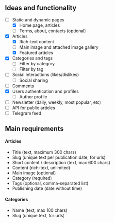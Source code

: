 ## Ideas and functionality

- [ ] Static and dynamic pages
    - [x] Home page, articles
    - [ ] Terms, about, contacts (optional)
- [x] Articles
    - [x] Rich-text content
    - [ ] Main image and attached image gallery
    - [x] Featured articles
- [x] Categories and tags
    - [ ] Filter by category
    - [ ] Filter by tag
- [ ] Social interactions (likes/dislikes)
    - [ ] Social sharing
- [ ] Comments
- [x] Users authentication and profiles
    - [ ] Author profile
- [ ] Newsletter (daily, weekly, most popular, etc)
- [ ] API for public articles
- [ ] Telegram feed
## Main requirements
#### Articles
- Title (text, maximum 300 chars)
- Slug (unique text per publication date, for urls)
- Short content / description (text, max 600 chars)
- Content (rich-text, unlimited)
- Main image (optional)
- Category (required)
- Tags (optional, comma-separated list)
- Publishing date (date without time)
#### Categories
- Name (text, max 100 chars)
- Slug (unique text, for urls)
